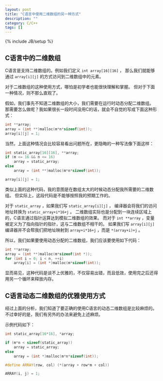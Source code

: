 ```yaml
---
layout: post
title: "C语言中使用二维数组的另一种方式"
description: ""
category: C/C++
tags: []
---
```

{% include JB/setup %}

## C语言中的二维数组

C语言是支持二维数组的。例如我们定义 `int array[16][16]` ，
那么我们就能够通过 `array[i][j]` 的方式访问到二维数组中的元素。

对于二维数组的这种使用方式，哪怕是初学者也能很快理解和掌握。
但对于下面一种情况，则不那么直观了。

假如，我们事先不知道二维数组的大小，我们需要在运行时动态分配二维数组。
那需要怎么做呢？我如果很长一段时间没用C的话，就会不自觉的写成下面这种形式：

``` c++
int **array;
array = (int **)malloc(m*n*sizeof(int));
array[i][j] = 1;
```

当然，上面这种情况会比较容易看出问题所在，更隐晦的一种写法像下面这样：

``` c++
int static_array[16][16], **array;
if (m <= 16 && n <= 16)
    array = static_array;
else
    array = (int **)malloc(m*n*sizeof(int));

array[i][j] = 1;
```

类似上面的这种代码，我的意图是在数组太大的时候动态分配我所需要的二维数组。
但实际上，这段代码是不能够按照我的预期工作的。

对于 `static_array` ，如果我们写 `static_array[i][j]` ，
编译器会将我们的访问地址转换为 `static_array+i*16+j` 。
二维数组实际也是分配到一块连续区域上的，C语言通过指针运算达到模拟二维数组的效果。
而对于 `int **array` ，变量被定义为了指向指针的指针，这与二维数组不相干的。
如果我们写 `array[i][j]` 编译器并不会帮我们把地址映射到 `array+i*16+j` ，而是 `*(array+i)+j` 。

所以，我们如果要使用动态分配的二维数组，我们应该要使用如下代码：

``` c++
int **array;
array = (int **)malloc(m*sizeof(int *));
for (int i = 0; i < n, ++i)
    array[i] = (int *)malloc(m*sizeof(int));
```

显而易见，这种代码是谈不上优雅的，不仅容易出错，而且低效，使用完之后还得用另一个循环来释放内存。

## C语言动态二维数组的优雅使用方式

经过上面的分析，我们知道了要正确的使用C语言的动态二维数组是比较麻烦的。
不过幸好的是，我们有另外的办法来避免上述麻烦。

示例代码如下：

``` c++
int static_array[16*16], *array;

if (m*n < sizeof(static_array))
    array = static_array;
else
    array = (int *)malloc(m*n*sizeof(int));

#define ARRAY(row, col) (*(array + row*m + col))

ARRAY(i, j) = 1;
```
